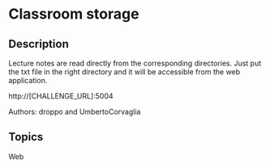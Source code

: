 # Classroom storage

## Description

Lecture notes are read directly from the corresponding directories. Just put the txt file in the right directory and it will be accessible from the web application.

http://[CHALLENGE_URL]:5004

Authors: droppo and UmbertoCorvaglia

## Topics

Web
